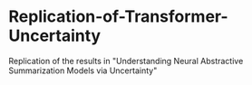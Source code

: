 # Replication-of-Transformer-Uncertainty
Replication of the results in "Understanding Neural Abstractive Summarization Models via Uncertainty"
